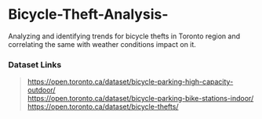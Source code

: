 # Bicycle-Theft-Analysis-
Analyzing and identifying trends for bicycle thefts in Toronto region and correlating the same with weather conditions impact on it.

### Dataset Links
>https://open.toronto.ca/dataset/bicycle-parking-high-capacity-outdoor/  
>https://open.toronto.ca/dataset/bicycle-parking-bike-stations-indoor/  
>https://open.toronto.ca/dataset/bicycle-thefts/  
